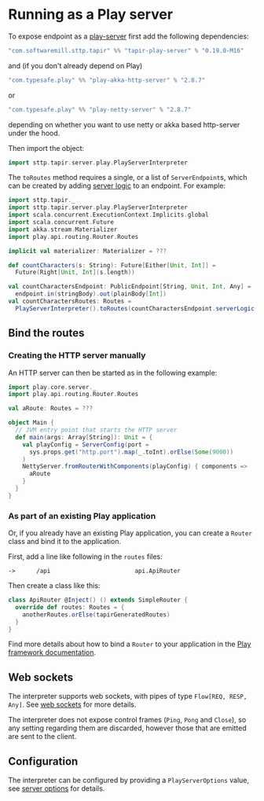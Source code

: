 # Running as a Play server

To expose endpoint as a [play-server](https://www.playframework.com/) first add the following dependencies:

```scala
"com.softwaremill.sttp.tapir" %% "tapir-play-server" % "0.19.0-M16"
```

and (if you don't already depend on Play) 

```scala
"com.typesafe.play" %% "play-akka-http-server" % "2.8.7"
```

or

```scala
"com.typesafe.play" %% "play-netty-server" % "2.8.7"
```

depending on whether you want to use netty or akka based http-server under the hood.

Then import the object:

```scala
import sttp.tapir.server.play.PlayServerInterpreter
```

The `toRoutes` method requires a single, or a list of `ServerEndpoint`s, which can be created by adding
[server logic](logic.md) to an endpoint. For example:

```scala
import sttp.tapir._
import sttp.tapir.server.play.PlayServerInterpreter
import scala.concurrent.ExecutionContext.Implicits.global
import scala.concurrent.Future
import akka.stream.Materializer
import play.api.routing.Router.Routes

implicit val materializer: Materializer = ???

def countCharacters(s: String): Future[Either[Unit, Int]] = 
  Future(Right[Unit, Int](s.length))

val countCharactersEndpoint: PublicEndpoint[String, Unit, Int, Any] = 
  endpoint.in(stringBody).out(plainBody[Int])
val countCharactersRoutes: Routes = 
  PlayServerInterpreter().toRoutes(countCharactersEndpoint.serverLogic(countCharacters _))
```

## Bind the routes

### Creating the HTTP server manually

An HTTP server can then be started as in the following example:

```scala
import play.core.server._
import play.api.routing.Router.Routes

val aRoute: Routes = ???

object Main {
  // JVM entry point that starts the HTTP server
  def main(args: Array[String]): Unit = {
    val playConfig = ServerConfig(port =
      sys.props.get("http.port").map(_.toInt).orElse(Some(9000))
    )
    NettyServer.fromRouterWithComponents(playConfig) { components =>
      aRoute
    }
  }
}
```

### As part of an existing Play application

Or, if you already have an existing Play application, you can create a `Router` class and bind it to the application.

First, add a line like following in the `routes` files:
```
->      /api                        api.ApiRouter
```
Then create a class like this:
```scala
class ApiRouter @Inject() () extends SimpleRouter {
  override def routes: Routes = {
    anotherRoutes.orElse(tapirGeneratedRoutes)
  }
}
```

Find more details about how to bind a `Router` to your application in the [Play framework documentation](https://www.playframework.com/documentation/2.8.x/ScalaSirdRouter#Binding-sird-Router).

## Web sockets

The interpreter supports web sockets, with pipes of type `Flow[REQ, RESP, Any]`. See [web sockets](../endpoint/websockets.md)
for more details.

The interpreter does not expose control frames (`Ping`, `Pong` and `Close`), so any setting regarding them are discarded, however those that are emitted are sent to the client.

## Configuration

The interpreter can be configured by providing a `PlayServerOptions` value, see
[server options](options.md) for details.

